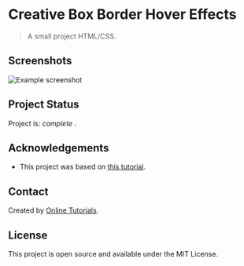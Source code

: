 # Creative Box Border Hover Effects 

> A small project HTML/CSS.


## Screenshots
![Example screenshot](https://github.com/IrinaSpasova/Small-projects-JavaScript/blob/main/Glassmorphism%20Login%20Form/image.png)


## Project Status
Project is:  _complete_ .


## Acknowledgements
- This project was based on [this tutorial](https://www.youtube.com/watch?v=-1U62fdmCk4&list=RDCMUCbwXnUipZsLfUckBPsC7Jog&index=44).


## Contact
Created by [Online Tutorials](https://www.youtube.com/channel/UCbwXnUipZsLfUckBPsC7Jog).


## License
This project is open source and available under the MIT License. 
